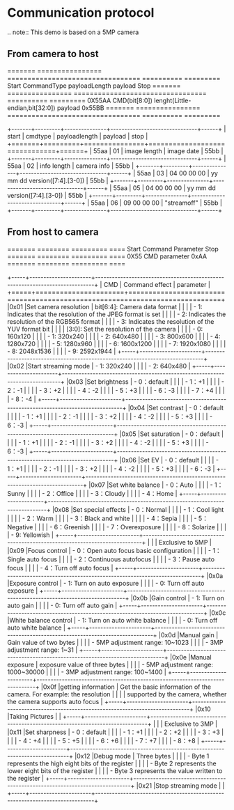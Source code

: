 Communication protocol
===================================
.. note::
    This demo is based on a 5MP camera


From camera to host
--------------------------------------------

=======  ================  =================================  ========== =========
Start    CommandType       payloadLength                       payload    Stop
=======  ================  =================================  ========== =========
0X55AA    CMD(bit[8:0])     lenght(Little-endian,bit[32:0])    payload    0x55BB
=======  ================  =================================  ========== =========

+-------+---------+---------------+-------------------------------+------+
| start | cmdtype | payloadlength |            payload            | stop |
+=======+=========+===============+===============================+======+
| 55aa  |   01    | image length  |          image date           | 55bb |
+-------+---------+---------------+-------------------------------+------+
| 55aa  |   02    |  info length  |          camera info          | 55bb |
+-------+---------+---------------+-------------------------------+------+
| 55aa  |   03    |  04 00 00 00  | yy mm dd version([7:4].[3-0]) | 55bb |
+-------+---------+---------------+-------------------------------+------+
| 55aa  |   05    |  04 00 00 00  | yy mm dd version([7:4].[3-0]) | 55bb |
+-------+---------+---------------+-------------------------------+------+
| 55aa  |   06    |  09 00 00 00  |          "streamoff"          | 55bb |
+-------+---------+---------------+-------------------------------+------+


From host to camera 
---------------------------------------

=======  ========  =========  ====
Start    Command   Parameter  Stop
=======  ========  =========  ====
0X55     CMD       parameter  0xAA
=======  ========  =========  ====

+-----+----------------------+-----------------------------------------------------------------------------+
| CMD | Command effect       | parameter                                                                   |
+=====+======================+=============================================================================+
|0x01 |Set camera resolution | bit[6:4]: Camera data format                                                |
|     |                      |    - 1: Indicates that the resolution of the JPEG format is set             |
|     |                      |    - 2: Indicates the resolution of the RGB565 format                       |
|     |                      |    - 3: Indicates the resolution of the YUV format bit                      |
|     |                      | [3:0]: Set the resolution of the camera                                     |
|     |                      |    - 0: 160x120                                                             |
|     |                      |    - 1: 320x240                                                             |
|     |                      |    - 2: 640x480                                                             |
|     |                      |    - 3: 800x600                                                             |
|     |                      |    - 4: 1280x720                                                            |
|     |                      |    - 5: 1280x960                                                            |
|     |                      |    - 6: 1600x1200                                                           |
|     |                      |    - 7: 1920x1080                                                           |
|     |                      |    - 8: 2048x1536                                                           |
|     |                      |    - 9: 2592x1944                                                           |
+-----+----------------------+-----------------------------------------------------------------------------+																		   
|0x02 |Start streaming mode  |    - 1: 320x240                                                             |
|     |                      |    - 2: 640x480                                                             |
+-----+----------------------+-----------------------------------------------------------------------------+
|0x03 |Set brightness        |    - 0：default                                                             |
|     |                      |    - 1：+1                                                                  |
|     |                      |    - 2：-1                                                                  |
|     |                      |    - 3：+2                                                                  |
|     |                      |    - 4：-2                                                                  |
|     |                      |    - 5：+3                                                                  |
|     |                      |    - 6：-3                                                                  |
|     |                      |    - 7：+4                                                                  |
|     |                      |    - 8：-4                                                                  |
+-----+----------------------+-----------------------------------------------------------------------------+
|0x04 |Set contrast          |    - 0：default                                                             |
|     |                      |    - 1：+1                                                                  |
|     |                      |    - 2：-1                                                                  |
|     |                      |    - 3：+2                                                                  |
|     |                      |    - 4：-2                                                                  |
|     |                      |    - 5：+3                                                                  |
|     |                      |    - 6：-3                                                                  |
+-----+----------------------+-----------------------------------------------------------------------------+
|0x05 |Set saturation        |    - 0：default                                                             |
|     |                      |    - 1：+1                                                                  |
|     |                      |    - 2：-1                                                                  |
|     |                      |    - 3：+2                                                                  |
|     |                      |    - 4：-2                                                                  |
|     |                      |    - 5：+3                                                                  |
|     |                      |    - 6：-3                                                                  |
+-----+----------------------+-----------------------------------------------------------------------------+
|0x06 |Set EV                |    - 0：default                                                             |
|     |                      |    - 1：+1                                                                  |
|     |                      |    - 2：-1                                                                  |
|     |                      |    - 3：+2                                                                  |
|     |                      |    - 4：-2                                                                  |
|     |                      |    - 5：+3                                                                  |
|     |                      |    - 6：-3                                                                  |
+-----+----------------------+-----------------------------------------------------------------------------+
|0x07 |Set white balance     |    - 0：Auto                                                                |
|     |                      |    - 1：Sunny                                                               |
|     |                      |    - 2：Office                                                              |
|     |                      |    - 3：Cloudy                                                              |
|     |                      |    - 4：Home                                                                |
+-----+----------------------+-----------------------------------------------------------------------------+
|0x08 |Set special effects   |    - 0：Normal                                                              |
|     |                      |    - 1：Cool light                                                          |
|     |                      |    - 2：Warm                                                                |
|     |                      |    - 3：Black and white                                                     |
|     |                      |    - 4：Sepia                                                               |
|     |                      |    - 5：Negative                                                            |
|     |                      |    - 6：Greenish                                                            |
|     |                      |    - 7：Overexposure                                                        |
|     |                      |    - 8：Solarize                                                            |
|     |                      |    - 9: Yellowish                                                           |
+-----+----------------------+-----------------------------------------------------------------------------+
|     |                      |    Exclusive to 5MP                                                         |
|0x09 |Focus control         |       - 0：Open auto focus basic configuration                              |
|     |                      |       - 1：Single auto focus                                                |
|     |                      |       - 2：Continuous autofocus                                             |
|     |                      |       - 3：Pause auto focus                                                 |
|     |                      |       - 4：Turn off auto focus                                              |
+-----+----------------------+-----------------------------------------------------------------------------+
|0x0a |Exposure control      |    - 1: Turn on auto exposure                                               |
|     |                      |    - 0: Turn off auto exposure                                              |
+-----+----------------------+-----------------------------------------------------------------------------+
|0x0b |Gain control          |    - 1: Turn on auto gain                                                   |
|     |                      |    - 0: Turn off auto gain                                                  |
+-----+----------------------+-----------------------------------------------------------------------------+
|0x0c |White balance control |    - 1: Turn on auto white balance                                          |
|     |                      |    - 0: Turn off auto white balance                                         |
+-----+----------------------+-----------------------------------------------------------------------------+
|0x0d |Manual gain           |   Gain value of two bytes                                                   |
|     |                      |      - 5MP    adjustment range: 10~1023                                     |
|     |                      |      - 3MP    adjustment range: 1~31                                        |
+-----+----------------------+-----------------------------------------------------------------------------+
|0x0e |Manual exposure       |   exposure value of three bytes                                             |
|     |                      |      - 5MP    adjustment range: 1000~30000                                  |
|     |                      |      - 3MP    adjustment range: 100~1400                                    |
+-----+----------------------+-----------------------------------------------------------------------------+
|0x0f |getting information   | Get the basic information of the camera. For example: the resolution        |
|     |                      | supported by the camera, whether the camera supports auto focus             |
+-----+----------------------+-----------------------------------------------------------------------------+
|0x10 |Taking Pictures       |                                                                             |
+-----+----------------------+-----------------------------------------------------------------------------+
|     |                      |    Exclusive to 3MP                                                         |
|0x11 |Set sharpness         |       - 0：default                                                          |
|     |                      |       - 1：+1                                                               |
|     |                      |       - 2：+2                                                               |
|     |                      |       - 3：+3                                                               |
|     |                      |       - 4：+4                                                               |
|     |                      |       - 5：+5                                                               |
|     |                      |       - 6：+6                                                               |
|     |                      |       - 7：+7                                                               |
|     |                      |       - 8：+8                                                               |
+-----+----------------------+-----------------------------------------------------------------------------+
|0x12 |Debug mode            |   Three bytes                                                               |
|     |                      |      - Byte 1 represents the high eight bits of the register                |
|     |                      |      - Byte 2 represents the lower eight bits of the register               |
|     |                      |      - Byte 3 represents the value written to the register                  |
+-----+----------------------+-----------------------------------------------------------------------------+
|0x21 |Stop streaming mode   |                                                                             |
+-----+----------------------+-----------------------------------------------------------------------------+																




